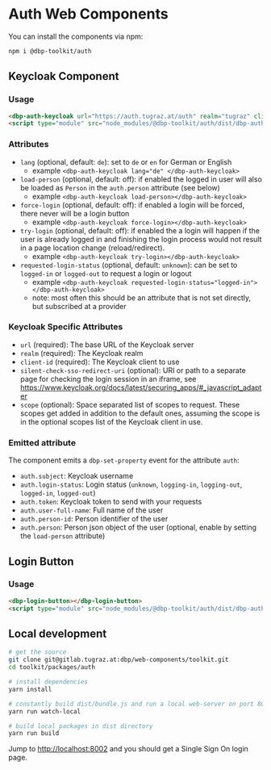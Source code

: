 # Auth Web Components

You can install the components via npm:

```bash
npm i @dbp-toolkit/auth
```

## Keycloak Component

### Usage

```html
<dbp-auth-keycloak url="https://auth.tugraz.at/auth" realm="tugraz" client-id="some-id"></dbp-auth-keycloak>
<script type="module" src="node_modules/@dbp-toolkit/auth/dist/dbp-auth.js"></script>
```

### Attributes

- `lang` (optional, default: `de`): set to `de` or `en` for German or English
    - example `<dbp-auth-keycloak lang="de" </dbp-auth-keycloak>`
- `load-person` (optional, default: off): if enabled the logged in user will also be loaded as `Person`
   in the `auth.person` attribute (see below)
    - example `<dbp-auth-keycloak load-person></dbp-auth-keycloak>`
- `force-login` (optional, default: off): if enabled a login will be forced, there never will be a login button
    - example `<dbp-auth-keycloak force-login></dbp-auth-keycloak>`
- `try-login` (optional, default: off): if enabled the a login will happen if the user is already logged in
  and finishing the login process would not result in a page location change (reload/redirect).
    - example `<dbp-auth-keycloak try-login></dbp-auth-keycloak>`
- `requested-login-status` (optional, default: `unknown`): can be set to `logged-in` or `logged-out` to request a login or logout
    - example `<dbp-auth-keycloak requested-login-status="logged-in"></dbp-auth-keycloak>`
    - note: most often this should be an attribute that is not set directly, but subscribed at a provider

### Keycloak Specific Attributes

- `url` (required): The base URL of the Keycloak server
- `realm` (required): The Keycloak realm
- `client-id` (required): The Keycloak client to use
- `silent-check-sso-redirect-uri` (optional): URI or path to a separate page for checking the login session in an iframe, see https://www.keycloak.org/docs/latest/securing_apps/#_javascript_adapter
- `scope` (optional): Space separated list of scopes to request. These scopes get added in addition to the default ones, assuming the scope is in the optional scopes list of the Keycloak client in use.

### Emitted attribute

The component emits a `dbp-set-property` event for the attribute `auth`:

- `auth.subject`: Keycloak username
- `auth.login-status`: Login status (`unknown`, `logging-in`, `logging-out`, `logged-in`, `logged-out`)
- `auth.token`: Keycloak token to send with your requests
- `auth.user-full-name`: Full name of the user
- `auth.person-id`: Person identifier of the user
- `auth.person`: Person json object of the user (optional, enable by setting the `load-person` attribute)


## Login Button

### Usage

```html
<dbp-login-button></dbp-login-button>
<script type="module" src="node_modules/@dbp-toolkit/auth/dist/dbp-auth.js"></script>
```

## Local development

```bash
# get the source
git clone git@gitlab.tugraz.at:dbp/web-components/toolkit.git
cd toolkit/packages/auth

# install dependencies
yarn install

# constantly build dist/bundle.js and run a local web-server on port 8002 
yarn run watch-local

# build local packages in dist directory
yarn run build
```

Jump to <http://localhost:8002> and you should get a Single Sign On login page.

